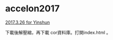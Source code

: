 # accelon2017

[2017.3.26 for Yinshun](http://ya.ksana.tw/yinshun/release/yinshun20170326.zip)

下載後解壓縮，再下載 cor資料庫。打開index.html 。
